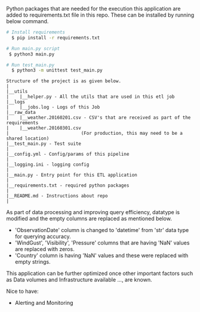Python packages that are needed for the execution this application are added to requirements.txt file in this repo.
These can be installed by running below command.

```bash                        
# Install requirements
  $ pip install -r requirements.txt
```

```bash                        
# Run main.py script
 $ python3 main.py
```

```bash                        
# Run test_main.py
  $ python3 -m unittest test_main.py
```

```
Structure of the project is as given below.
|
|__utils
|    |__helper.py - All the utils that are used in this etl job
|__logs
|    |__jobs.log - Logs of this Job
|__raw_data
|    |__weather.20160201.csv - CSV's that are received as part of the requirements
|    |__weather.20160301.csv
|                           (For production, this may need to be a shared location)
|__test_main.py - Test suite
|
|__config.yml - Config/params of this pipeline
|
|__logging.ini - logging config 
|
|__main.py - Entry point for this ETL application
|
|__requirements.txt - required python packages
|
|__README.md - Instructions about repo 
| 
```


As part of data processing and improving query efficiency, datatype is modified and the empty columns are replaced as mentioned below.
-  'ObservationDate' column is changed to 'datetime' from 'str' data type for querying accuracy.
-  'WindGust', 'Visibility', 'Pressure' columns that are having 'NaN' values are replaced with zeros.
-  'Country' column is having 'NaN' values and these were replaced with empty strings.


This application can be further optimized once other important factors such as Data volumes and Infrastructure available ..., are known.

Nice to have:
- Alerting and Monitoring